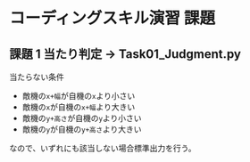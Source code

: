 # コーディングスキル演習 課題 



## 課題 1 当たり判定 -> Task01_Judgment.py

当たらない条件

 - 敵機の`x+幅`が自機の`x`より小さい
 - 敵機の`x`が自機の`x+幅`より大きい
 - 敵機の`y+高さ`が自機の`y`より小さい
 - 敵機の`y`が自機の`y+高さ`より大きい

なので、いずれにも該当しない場合標準出力を行う。